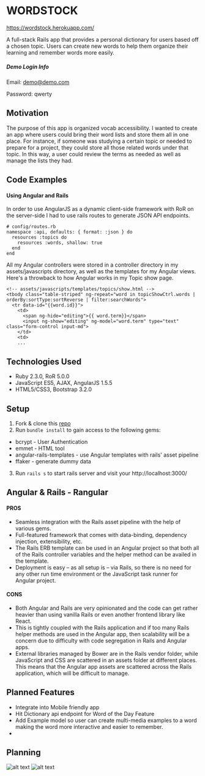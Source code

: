 # WORDSTOCK

<https://wordstock.herokuapp.com/>


A full-stack Rails app that provides a personal dictionary for users based off a chosen topic. Users can create new words to help them organize their learning and remember words more easily.

##### Demo Login Info

Email: demo@demo.com

Password: qwerty

## Motivation

The purpose of this app is organized vocab accessibility. I wanted to create an app where users could bring their word lists and store them all in one place. For instance, if someone was studying a certain topic or needed to prepare for a project, they could store all those related words under that topic. In this way, a user could review the terms as needed as well as manage the lists they had.

## Code Examples
#### Using Angular and Rails

In order to use AngularJS as a dynamic client-side framework with RoR on the server-side I had to use rails routes to generate JSON API endpoints.

```
# config/routes.rb
namespace :api, defaults: { format: :json } do
  resources :topics do
    resources :words, shallow: true
  end
end
```

All my Angular controllers were stored in a controller directory in my assets/javascripts directory, as well as the templates for my Angular views. Here's a throwback to how Angular works in my Topic show page.

```
<!-- assets/javascripts/templates/topics/show.html -->
<tbody class="table-striped" ng-repeat="word in topicShowCtrl.words | orderBy:sortType:sortReverse | filter:searchWords">
  <tr data-id="{{word.id}}">
    <td>
      <span ng-hide="editing">{{ word.term}}</span>
      <input ng-show="editing" ng-model="word.term" type="text" class="form-control input-md">
    </td>
    <td>
    ...
```    


## Technologies Used

* Ruby 2.3.0, RoR 5.0.0
* JavaScript ES5, AJAX, AngularJS 1.5.5
* HTML5/CSS3, Bootstrap 3.2.0

## Setup

1. Fork & clone this [repo](https://github.com/mehgellan/wordstock)
2. Run ``` bundle install ``` to gain access to the following gems:
  * bcrypt - User Authentication
  * emmet - HTML tool
  * angular-rails-templates - use Angular templates with rails' asset pipeline
  * ffaker - generate dummy data
3. Run ``` rails s ``` to start rails server and visit your http://localhost:3000/

## Angular & Rails - Rangular

#### PROS
* Seamless integration with the Rails asset pipeline with the help of various gems.
* Full-featured framework that comes with data-binding, dependency injection, extensibility, etc.
* The Rails ERB template can be used in an Angular project so that both all of the Rails controller variables and the helper method can be availed in the template.
* Deployment is easy – as all setup is – via Rails, so there is no need for any other run time environment or the JavaScript task runner for Angular project.
#### CONS
* Both Angular and Rails are very opinionated and the code can get rather heavier than using vanilla Rails or even another frontend library like React.
* This is tightly coupled with the Rails application and if too many Rails helper methods are used in the Angular app, then scalability will be a concern due to difficulty with code segregation in Rails and Angular apps.
* External libraries managed by Bower are in the Rails vendor folder, while JavaScript and CSS are scattered in an assets folder at different places. This means that the Angular app assets are scattered across the Rails application, which will be difficult to manage.

## Planned Features

* Integrate into Mobile friendly app
* Hit Dictionary api endpoint for Word of the Day Feature
* Add Example model so user can create multi-media examples to a word making the word more interactive and easier to remember.
*

## Planning

![alt text](http://i.imgur.com/j78U762.png "Wireframes")
![alt text](http://i.imgur.com/DxVxSnQ.png "ERD")
